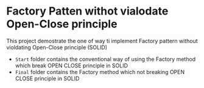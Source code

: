 # Factory Patten withot vialodate Open-Close principle

This project demostrate the one of way ti implement Factory pattern without violdating Open-Close principle (SOLID)

- `Start` folder contains the conventional way of using the Factory method which  break OPEN CLOSE principle in SOLID
- `Final` folder contains the Factory method which not breaking OPEN CLOSE principle in SOLID
